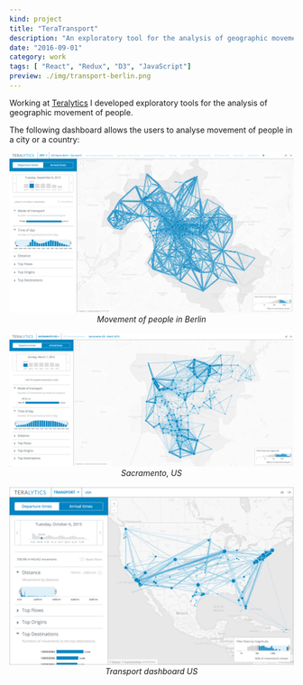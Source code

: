 ```yaml
---
kind: project
title: "TeraTransport"
description: "An exploratory tool for the analysis of geographic movement of people."
date: "2016-09-01"
category: work
tags: [ "React", "Redux", "D3", "JavaScript"]
preview: ./img/transport-berlin.png
---
```


Working at <a href="http://www.teralytics.net" target="_blank">Teralytics</a>
I developed exploratory tools for the analysis of geographic movement of people.

The following dashboard allows the users to analyse movement of people
 in a city or a country:


<div align=center>
<img src=./img/transport-berlin.png>
<i>Movement of people in Berlin</i>
</div><br>

<div align=center>
<img src=./img/od-sacramento.png>
<i>Sacramento, US</i>
</div><br>

<div align=center>
<img src=./img/transport-us-w-border2.png>
<i>Transport dashboard US</i>
</div><br>

